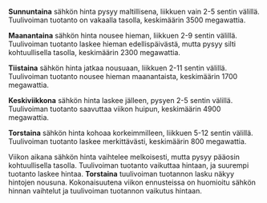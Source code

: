 **Sunnuntaina** sähkön hinta pysyy maltillisena, liikkuen vain 2-5 sentin välillä. Tuulivoiman tuotanto on vakaalla tasolla, keskimäärin 3500 megawattia. 

**Maanantaina** sähkön hinta nousee hieman, liikkuen 2-9 sentin välillä. Tuulivoiman tuotanto laskee hieman edellispäivästä, mutta pysyy silti kohtuullisella tasolla, keskimäärin 2300 megawattia.

**Tiistaina** sähkön hinta jatkaa nousuaan, liikkuen 2-11 sentin välillä. Tuulivoiman tuotanto nousee hieman maanantaista, keskimäärin 1700 megawattia.

**Keskiviikkona** sähkön hinta laskee jälleen, pysyen 2-5 sentin välillä. Tuulivoiman tuotanto saavuttaa viikon huipun, keskimäärin 4900 megawattia.

**Torstaina** sähkön hinta kohoaa korkeimmilleen, liikkuen 5-12 sentin välillä. Tuulivoiman tuotanto laskee merkittävästi, keskimäärin 800 megawattia.

Viikon aikana sähkön hinta vaihtelee melkoisesti, mutta pysyy pääosin kohtuullisella tasolla. Tuulivoiman tuotanto vaikuttaa hintaan, ja suurempi tuotanto laskee hintaa. **Torstaina** tuulivoiman tuotannon lasku näkyy hintojen nousuna. Kokonaisuutena viikon ennusteissa on huomioitu sähkön hinnan vaihtelut ja tuulivoiman tuotannon vaikutus hintaan.